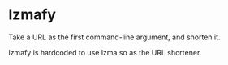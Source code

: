 lzmafy
======

Take a URL as the first command-line argument, and shorten it.

lzmafy is hardcoded to use lzma.so as the URL shortener.
